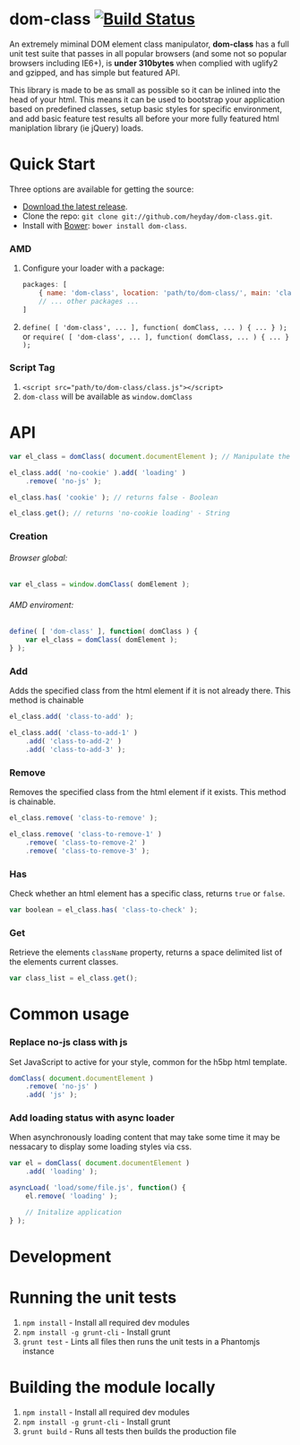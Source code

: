 # dom-class [![Build Status](https://secure.travis-ci.org/heyday/dom-class.png)](http://travis-ci.org/heyday/dom-class)

An extremely miminal DOM element class manipulator, **dom-class** has a full unit test suite that passes in all popular browsers (and some not so popular browsers including IE6+), is **under 310bytes** when complied with uglify2 and gzipped, and has simple but featured API.

This library is made to be as small as possible so it can be inlined into the head of your html. This means it can be used to bootstrap your application based on predefined classes, setup basic styles for specific environment, and add basic feature test results all before your more fully featured html maniplation library (ie jQuery) loads.


Quick Start
===========

Three options are available for getting the source:

* [Download the latest release](https://github.com/heyday/dom-class/zipball/master).
* Clone the repo: `git clone git://github.com/heyday/dom-class.git`.
* Install with [Bower](http://twitter.github.com/bower): `bower install dom-class`.

### AMD

1. Configure your loader with a package:

	```javascript
	packages: [
		{ name: 'dom-class', location: 'path/to/dom-class/', main: 'class' },
		// ... other packages ...
	]
	```

1. `define( [ 'dom-class', ... ], function( domClass, ... ) { ... } );` or `require( [ 'dom-class', ... ], function( domClass, ... ) { ... } );`

### Script Tag

1. `<script src="path/to/dom-class/class.js"></script>`
1. `dom-class` will be available as `window.domClass`


API
===========

```javascript
var el_class = domClass( document.documentElement ); // Manipulate the `html` tag

el_class.add( 'no-cookie' ).add( 'loading' )
	.remove( 'no-js' );

el_class.has( 'cookie' ); // returns false - Boolean

el_class.get(); // returns 'no-cookie loading' - String
```

### Creation

###### Browser global:
```javascript
var el_class = window.domClass( domElement );
```

###### AMD enviroment:
```javascript
define( [ 'dom-class' ], function( domClass ) {
	var el_class = domClass( domElement );
} );
```

### Add
Adds the specified class from the html element if it is not already there. This method is chainable

```javascript
el_class.add( 'class-to-add' );

el_class.add( 'class-to-add-1' )
	.add( 'class-to-add-2' )
	.add( 'class-to-add-3' );
```

### Remove
Removes the specified class from the html element if it exists. This method is chainable.

```javascript
el_class.remove( 'class-to-remove' );

el_class.remove( 'class-to-remove-1' )
	.remove( 'class-to-remove-2' )
	.remove( 'class-to-remove-3' );
```

### Has
Check whether an html element has a specific class, returns `true` or `false`.

```javascript
var boolean = el_class.has( 'class-to-check' );
```

### Get
Retrieve the elements `className` property, returns a space delimited list of the elements current classes.

```javascript
var class_list = el_class.get();
```



Common usage
===========

### Replace no-js class with js
Set JavaScript to active for your style, common for the h5bp html template.

```javascript
domClass( document.documentElement )
	.remove( 'no-js' )
	.add( 'js' );
```

### Add loading status with async loader
When asynchronously loading content that may take some time it may be nessacary to display some loading styles via css.

```javascript
var el = domClass( document.documentElement )
	.add( 'loading' );

asyncLoad( 'load/some/file.js', function() {
	el.remove( 'loading' );

	// Initalize application
} );
```

Development
===========

# Running the unit tests

1. `npm install` - Install all required dev modules
1. `npm install -g grunt-cli` - Install grunt
1. `grunt test` - Lints all files then runs the unit tests in a Phantomjs instance

# Building the module locally

1. `npm install` - Install all required dev modules
1. `npm install -g grunt-cli` - Install grunt
1. `grunt build` - Runs all tests then builds the production file
